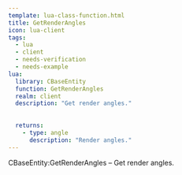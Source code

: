 ```yaml
---
template: lua-class-function.html
title: GetRenderAngles
icon: lua-client
tags:
  - lua
  - client
  - needs-verification
  - needs-example
lua:
  library: CBaseEntity
  function: GetRenderAngles
  realm: client
  description: "Get render angles."
  
  
  returns:
    - type: angle
      description: "Render angles."
---
```


<div class="lua__search__keywords">
CBaseEntity:GetRenderAngles &#x2013; Get render angles.
</div>
